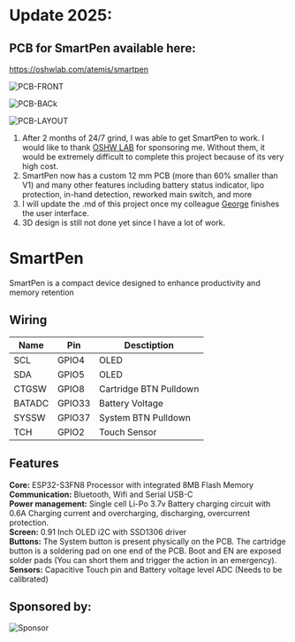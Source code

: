 # Update 2025: 
## PCB for SmartPen available here: 
https://oshwlab.com/atemis/smartpen

![PCB-FRONT](https://github.com/freddycz/smart-pen/blob/main/Hardware/Screenshot%202024-11-30%20160039.png)

![PCB-BACk](https://github.com/freddycz/smart-pen/blob/main/Hardware/Screenshot%202024-11-30%20160101.png)

![PCB-LAYOUT](https://github.com/freddycz/smart-pen/blob/main/Hardware/Screenshot%202024-11-30%20160855.png)

1. After 2 months of 24/7 grind, I was able to get SmartPen to work. I would like to thank [OSHW LAB](https://oshwlab.com/ "OSHW") for sponsoring me. Without them, it would be extremely difficult to complete this project because of its very high cost.
2. SmartPen now has a custom 12 mm PCB (more than 60% smaller than V1) and many other features including battery status indicator, lipo protection, in-hand detection, reworked main switch, and more
3. I will update the .md of this project once my colleague [George](https://github.com/freddycz "George") finishes the user interface.
4. 3D design is still not done yet since I have a lot of work.

# SmartPen

SmartPen is a compact device designed to enhance productivity and memory retention

## Wiring

| Name | Pin  | Desctiption  |
| ------------ | ------------ | ------------ |
| SCL  | GPIO4  |  OLED |
| SDA  |  GPIO5 | OLED  |
| CTGSW  | GPIO8  | Cartridge BTN  Pulldown |
| BATADC  | GPIO33  | Battery Voltage  |
| SYSSW  | GPIO37  | System BTN  Pulldown|
| TCH | GPIO2  | Touch Sensor  |

## Features

**Core:** ESP32-S3FN8 Processor with integrated 8MB Flash Memory    
**Communication:** Bluetooth, Wifi and Serial USB-C    
**Power management:** Single cell Li-Po 3.7v Battery charging circuit with 0.6A Charging current and overcharging, discharging, overcurrent protection.    
**Screen:** 0.91 Inch OLED i2C with SSD1306 driver    
**Buttons:** The System button is present physically on the PCB. The cartridge button is a soldering pad on one end of the PCB. Boot and EN are exposed solder pads (You can short them and trigger the action in an emergency).    
**Sensors:** Capacitive Touch pin and Battery voltage level ADC (Needs to be calibrated)


## Sponsored by:
![Sponsor](https://github.com/AthemiS13/smart-pen/blob/main/Hardware/oshw.png)




